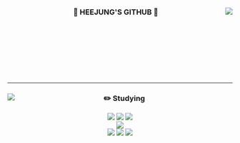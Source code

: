 <div align="center">
  <img align="right" src="https://github-readme-stats.vercel.app/api/top-langs/?username=hjb0304"></img>
  
  ### 🦦 HEEJUNG'S GITHUB 🦦

</div>

<br>
<br>
<br>
<br>
<br>
<br>
<br>

---

<div align="center">
  <img align="left" src="https://github-readme-stats.vercel.app/api?username=hjb0304"></img>
  
  ### ✏️ Studying
    
  <img src="https://img.shields.io/badge/react-%2361DAFB.svg?&style=for-the-badge&logo=react&logoColor=black" />
  <img src="https://img.shields.io/badge/typescript-%233178C6.svg?&style=for-the-badge&logo=typescript&logoColor=white" />
  <img src="https://img.shields.io/badge/next.js-%23000000.svg?&style=for-the-badge&logo=next.js&logoColor=white" />
  <br>
  <img src="https://img.shields.io/badge/visual%20studio%20code-%23007ACC.svg?&style=for-the-badge&logo=visual%20studio%20code&logoColor=white" />
  <br>
  <img src="https://img.shields.io/badge/github-%23181717.svg?&style=for-the-badge&logo=github&logoColor=white" />
  <img src="https://img.shields.io/badge/figma-%23F24E1E.svg?&style=for-the-badge&logo=figma&logoColor=white" />
  <img src="https://img.shields.io/badge/notion-%23000000.svg?&style=for-the-badge&logo=notion&logoColor=white" />

</div>
